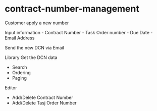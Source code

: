 # contract-number-management

Customer apply a new number

Input information 
	- Contract Number
	- Task Order number
	- Due Date 
	- Email Address

Send the new DCN via Email



Library
Get the DCN data
  - Search
  - Ordering
  - Paging
 

Editor
  - Add/Delete Contract Number
  - Add/Delete Tasj Order Number

